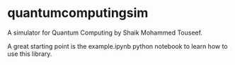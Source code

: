 # quantumcomputingsim

A simulator for Quantum Computing by Shaik Mohammed Touseef.

A great starting point is the example.ipynb python notebook to learn how to use this library.